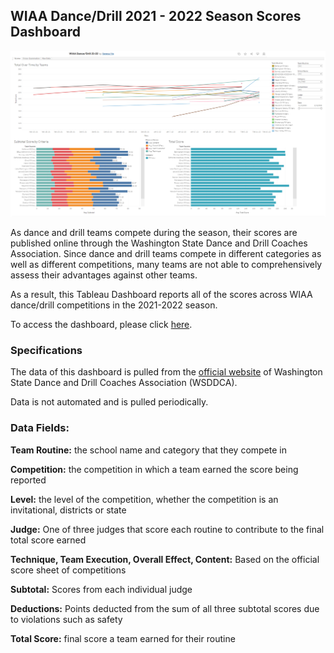 ## WIAA Dance/Drill 2021 - 2022 Season Scores Dashboard
![Scores Dashboard](images/Scores-Dashboard.PNG)

As dance and drill teams compete during the season, their scores are published online through the Washington State Dance and Drill Coaches Association. Since dance and drill teams compete in different categories as well as different competitions, many teams are not able to comprehensively assess their advantages against other teams.

As a result, this Tableau Dashboard reports all of the scores across WIAA dance/drill competitions in the 2021-2022 season.

To access the dashboard, please click [here](https://public.tableau.com/app/profile/serena.yin/viz/WIAADanceDrill21-22/Scores).

### Specifications
The data of this dashboard is pulled from the [official website](https://www.wsddca.com/regular-season) of Washington State Dance and Drill Coaches Association (WSDDCA).

Data is not automated and is pulled periodically.

### Data Fields:

**Team Routine:** the school name and category that they compete in

**Competition:** the competition in which a team earned the score being reported

**Level:** the level of the competition, whether the competition is an invitational, districts or state

**Judge:** One of three judges that score each routine to contribute to the final total score earned

**Technique, Team Execution, Overall Effect, Content:** Based on the official score sheet of competitions

**Subtotal:** Scores from each individual judge

**Deductions:** Points deducted from the sum of all three subtotal scores due to violations such as safety

**Total Score:** final score a team earned for their routine
